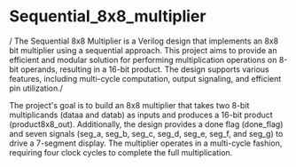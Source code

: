 # Sequential_8x8_multiplier
/ The Sequential 8x8 Multiplier is a Verilog design that implements an 8x8 bit multiplier using a sequential approach. This project aims to provide an efficient and modular solution for performing multiplication operations on 8-bit operands, resulting in a 16-bit product. The design supports various features, including multi-cycle computation, output signaling, and efficient pin utilization./

The project's goal is to build an 8x8 multiplier that takes two 8-bit multiplicands (dataa and datab) as inputs and produces a 16-bit product (product8x8_out). Additionally, the design provides a done flag (done_flag) and seven signals (seg_a, seg_b, seg_c, seg_d, seg_e, seg_f, and seg_g) to drive a 7-segment display. The multiplier operates in a multi-cycle fashion, requiring four clock cycles to complete the full multiplication.



